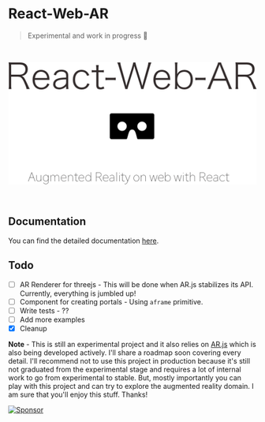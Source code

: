 # React-Web-AR
> Experimental and work in progress 🚧

<br/>

<p align="center">
  <img src="./art/React-Web-AR.png">
</p>
<br/>

## Documentation

You can find the detailed documentation [here](./docs).

## Todo

- [ ] AR Renderer for threejs - This will be done when AR.js stabilizes its API. Currently, everything is jumbled up!
- [ ] Component for creating portals - Using `aframe` primitive.
- [ ] Write tests - ??
- [ ] Add more examples
- [x] Cleanup

**Note** - This is still an experimental project and it also relies on [AR.js]() which is also being developed actively. I'll share a roadmap soon covering every detail. I'll recommend not to use this project in production because it's still not graduated from the experimental stage and requires a lot of internal work to go from experimental to stable. But, mostly importantly you can play with this project and can try to explore the augmented reality domain. I am sure that you'll enjoy this stuff. Thanks!

<a target='_blank' rel='nofollow' href='https://app.codesponsor.io/link/FCRW65HPiwhNtebDx2tTc53E/nitin42/React-AR'>
  <img alt='Sponsor' width='888' height='68' src='https://app.codesponsor.io/embed/FCRW65HPiwhNtebDx2tTc53E/nitin42/React-AR.svg' />
</a>
